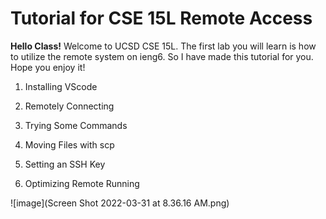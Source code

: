 # Tutorial for CSE 15L Remote Access

**Hello Class!**
Welcome to UCSD CSE 15L. The first lab you will learn is how to utilize the remote system on ieng6.
So I have made this tutorial for you. Hope you enjoy it!

1. Installing VScode


2. Remotely Connecting
3. Trying Some Commands
4. Moving Files with scp
5. Setting an SSH Key
6. Optimizing Remote Running

![image](Screen Shot 2022-03-31 at 8.36.16 AM.png)